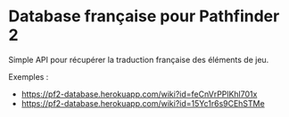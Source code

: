 # Database française pour Pathfinder 2

Simple API pour récupérer la traduction française des éléments de jeu.

Exemples :

-   https://pf2-database.herokuapp.com/wiki?id=feCnVrPPlKhl701x
-   https://pf2-database.herokuapp.com/wiki?id=15Yc1r6s9CEhSTMe